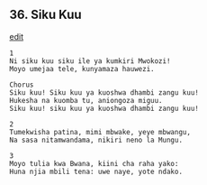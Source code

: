 ## 36. Siku Kuu
[edit](https://docs.google.com/document/d/1VLATbl6ZwtT5FLLLPqJs59BQOscb0QHt/edit?mode=html)




    1
    Ni siku kuu siku ile ya kumkiri Mwokozi!
    Moyo umejaa tele, kunyamaza hauwezi.

    Chorus
    Siku kuu! Siku kuu ya kuoshwa dhambi zangu kuu!
    Hukesha na kuomba tu, aniongoza miguu.
    Siku kuu! siku kuu ya kuoshwa dhambi zangu kuu!

    2
    Tumekwisha patina, mimi mbwake, yeye mbwangu,
    Na sasa nitamwandama, nikiri neno la Mungu.

    3
    Moyo tulia kwa Bwana, kiini cha raha yako:
    Huna njia mbili tena: uwe naye, yote ndako.



